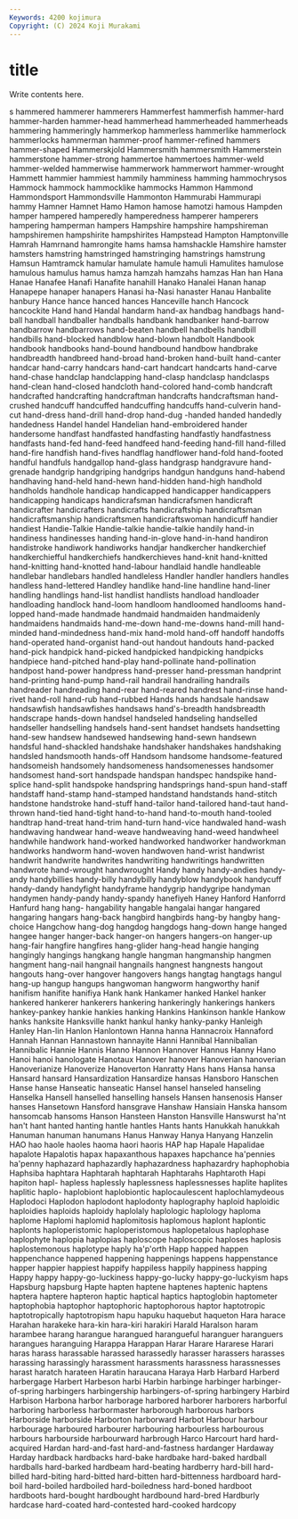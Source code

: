 ```yaml
---
Keywords: 4200 kojimura
Copyright: (C) 2024 Koji Murakami
---
```


# title

Write contents here.



s hammered hammerer hammerers Hammerfest
hammerfish hammer-hard hammer-harden hammer-head hammerhead hammerheaded hammerheads hammering hammeringly hammerkop
hammerless hammerlike hammerlock hammerlocks hammerman hammer-proof hammer-refined hammers hammer-shaped Hammerskjold
Hammersmith hammersmith Hammerstein hammerstone hammer-strong hammertoe hammertoes hammer-weld hammer-welded hammerwise
hammerwork hammerwort hammer-wrought Hammett hammier hammiest hammily hamminess hamming hammochrysos
Hammock hammock hammocklike hammocks Hammon Hammond Hammondsport Hammondsville Hammonton Hammurabi
Hammurapi hammy Hamner Hamnet Hamo Hamon hamose hamotzi hamous Hampden
hamper hampered hamperedly hamperedness hamperer hamperers hampering hamperman hampers Hampshire
hampshire hampshireman hampshiremen hampshirite hampshirites Hampstead Hampton Hamptonville Hamrah Hamrnand
hamrongite hams hamsa hamshackle Hamshire hamster hamsters hamstring hamstringed hamstringing
hamstrings hamstrung Hamsun Hamtramck hamular hamulate hamule hamuli Hamulites hamulose
hamulous hamulus hamus hamza hamzah hamzahs hamzas Han han Hana
Hanae Hanafee Hanafi Hanafite hanahill Hanako Hanalei Hanan hanap Hanapepe
hanaper hanapers Hanasi ha-Nasi hanaster Hanau Hanbalite hanbury Hance hance
hanced hances Hanceville hanch Hancock hancockite Hand hand Handal handarm
hand-ax handbag handbags hand-ball handball handballer handballs handbank handbanker hand-barrow
handbarrow handbarrows hand-beaten handbell handbells handbill handbills hand-blocked handblow hand-blown
handbolt Handbook handbook handbooks hand-bound handbound handbow handbrake handbreadth handbreed
hand-broad hand-broken hand-built hand-canter handcar hand-carry handcars hand-cart handcart handcarts
hand-carve hand-chase handclap handclapping hand-clasp handclasp handclasps hand-clean hand-closed handcloth
hand-colored hand-comb handcraft handcrafted handcrafting handcraftman handcrafts handcraftsman hand-crushed handcuff
handcuffed handcuffing handcuffs hand-culverin hand-cut hand-dress hand-drill hand-drop hand-dug -handed
handed handedly handedness Handel handel Handelian hand-embroidered hander handersome handfast
handfasted handfasting handfastly handfastness handfasts hand-fed hand-feed handfeed hand-feeding hand-fill
hand-filled hand-fire handfish hand-fives handflag handflower hand-fold hand-footed handful handfuls
handgallop hand-glass handgrasp handgravure hand-grenade handgrip handgriping handgrips handgun handguns
hand-habend handhaving hand-held hand-hewn hand-hidden hand-high handhold handholds handhole handicap
handicapped handicapper handicappers handicapping handicaps handicrafsman handicrafsmen handicraft handicrafter handicrafters
handicrafts handicraftship handicraftsman handicraftsmanship handicraftsmen handicraftswoman handicuff handier handiest Handie-Talkie
Handie-talkie handie-talkie handily hand-in handiness handinesses handing hand-in-glove hand-in-hand handiron
handistroke handiwork handiworks handjar handkercher handkerchief handkerchiefful handkerchiefs handkerchieves hand-knit
hand-knitted hand-knitting hand-knotted hand-labour handlaid handle handleable handlebar handlebars handled
handleless Handler handler handlers handles handless hand-lettered Handley handlike hand-line
handline hand-liner handling handlings hand-list handlist handlists handload handloader handloading
handlock hand-loom handloom handloomed handlooms hand-lopped hand-made handmade handmaid handmaiden
handmaidenly handmaidens handmaids hand-me-down hand-me-downs hand-mill hand-minded hand-mindedness hand-mix hand-mold
hand-off handoff handoffs hand-operated hand-organist hand-out handout handouts hand-packed hand-pick
handpick hand-picked handpicked handpicking handpicks handpiece hand-pitched hand-play hand-pollinate hand-pollination
handpost hand-power handpress hand-presser hand-pressman handprint hand-printing hand-pump hand-rail handrail
handrailing handrails handreader handreading hand-rear hand-reared handrest hand-rinse hand-rivet hand-roll
hand-rub hand-rubbed Hands hands handsale handsaw handsawfish handsawfishes handsaws hand's-breadth
handsbreadth handscrape hands-down handsel handseled handseling handselled handseller handselling handsels
hand-sent handset handsets handsetting hand-sew handsew handsewed handsewing hand-sewn handsewn
handsful hand-shackled handshake handshaker handshakes handshaking handsled handsmooth hands-off Handsom
handsome handsome-featured handsomeish handsomely handsomeness handsomenesses handsomer handsomest hand-sort handspade
handspan handspec handspike hand-splice hand-split handspoke handspring handsprings hand-spun hand-staff
handstaff hand-stamp hand-stamped handstand handstands hand-stitch handstone handstroke hand-stuff hand-tailor
hand-tailored hand-taut hand-thrown hand-tied hand-tight hand-to-hand hand-to-mouth hand-tooled handtrap hand-treat
hand-trim hand-turn hand-vice handwaled hand-wash handwaving handwear hand-weave handweaving hand-weed
handwheel handwhile handwork hand-worked handworked handworker handworkman handworks handworm hand-woven
handwoven hand-wrist handwrist handwrit handwrite handwrites handwriting handwritings handwritten handwrote
hand-wrought handwrought Handy handy handy-andies handy-andy handybillies handy-billy handybilly handyblow
handybook handycuff handy-dandy handyfight handyframe handygrip handygripe handyman handymen handy-pandy
handy-spandy hanefiyeh Haney Hanford Hanforrd Hanfurd hang hang- hangability hangable
hangalai hangar hangared hangaring hangars hang-back hangbird hangbirds hang-by hangby
hang-choice Hangchow hang-dog hangdog hangdogs hang-down hange hanged hangee hanger
hanger-back hanger-on hangers hangers-on hanger-up hang-fair hangfire hangfires hang-glider hang-head
hangie hanging hangingly hangings hangkang hangle hangman hangmanship hangmen hangment
hang-nail hangnail hangnails hangnest hangnests hangout hangouts hang-over hangover hangovers
hangs hangtag hangtags hangul hang-up hangup hangups hangwoman hangworm hangworthy
hanif hanifism hanifite hanifiya Hank hank Hankamer hanked Hankel hanker
hankered hankerer hankerers hankering hankeringly hankerings hankers hankey-pankey hankie hankies
hanking Hankins Hankinson hankle Hankow hanks hanksite Hanksville hankt hankul
hanky hanky-panky Hanleigh Hanley Han-lin Hanlon Hanlontown Hanna hanna Hannacroix
Hannaford Hannah Hannan Hannastown hannayite Hanni Hannibal Hannibalian Hannibalic Hannie
Hannis Hanno Hannon Hannover Hannus Hanny Hano Hanoi hanoi hanologate
Hanotaux Hanover hanover Hanoverian hanoverian Hanoverianize Hanoverize Hanoverton Hanratty Hans
hans Hansa hansa Hansard hansard Hansardization Hansardize hansas Hansboro Hanschen
Hanse hanse Hanseatic hanseatic Hansel hansel hanseled hanseling Hanselka Hansell
hanselled hanselling hansels Hansen hansenosis Hanser hanses Hansetown Hansford hansgrave
Hanshaw Hansiain Hanska hansom hansomcab hansoms Hanson Hansteen Hanston Hansville
Hanswurst ha'nt han't hant hanted hanting hantle hantles Hants hants
Hanukkah hanukkah Hanuman hanuman hanumans Hanus Hanway Hanya Hanyang Hanzelin
HAO hao haole haoles haoma haori haoris HAP hap Hapale
Hapalidae hapalote Hapalotis hapax hapaxanthous hapaxes hapchance ha'pennies ha'penny haphazard
haphazardly haphazardness haphazardry haphophobia Haphsiba haphtara Haphtarah haphtarah Haphtarahs Haphtaroth
Hapi hapiton hapl- hapless haplessly haplessness haplessnesses haplite haplites haplitic
haplo- haplobiont haplobiontic haplocaulescent haplochlamydeous Haplodoci Haplodon haplodont haplodonty haplography
haploid haploidic haploidies haploids haploidy haplolaly haplologic haplology haploma haplome
Haplomi haplomid haplomitosis haplomous haplont haplontic haplonts haploperistomic haploperistomous haplopetalous
haplophase haplophyte haplopia haplopias haploscope haploscopic haploses haplosis haplostemonous haplotype
haply ha'p'orth Happ happed happen happenchance happened happening happenings happens
happenstance happer happier happiest happify happiless happily happiness happing Happy
happy happy-go-luckiness happy-go-lucky happy-go-luckyism haps Hapsburg hapsburg Hapte hapten haptene
haptenes haptenic haptens haptera haptere hapteron haptic haptical haptics haptoglobin
haptometer haptophobia haptophor haptophoric haptophorous haptor haptotropic haptotropically haptotropism hapu
hapuku haquebut haqueton Hara harace Harahan harakeke hara-kin hara-kiri harakiri
Harald Haralson haram harambee harang harangue harangued harangueful haranguer haranguers
harangues haranguing Harappa Harappan Harar Harare Hararese Harari haras harass
harassable harassed harassedly harasser harassers harasses harassing harassingly harassment harassments
harassness harassnesses harast haratch harateen Haratin haraucana Haraya Harb Harbard
Harberd harbergage Harbert Harbeson harbi Harbin harbinge harbinger harbinger-of-spring harbingers
harbingership harbingers-of-spring harbingery Harbird Harbison Harbona harbor harborage harbored harborer
harborers harborful harboring harborless harbormaster harborough harborous harbors Harborside harborside
Harborton harborward Harbot Harbour harbour harbourage harboured harbourer harbouring harbourless
harbourous harbours harbourside harbourward harbrough Harco Harcourt hard hard-acquired Hardan
hard-and-fast hard-and-fastness hardanger Hardaway Harday hardback hardbacks hard-bake hardbake hard-baked
hardball hardballs hard-barked hardbeam hard-beating hardberry hard-bill hard-billed hard-biting hard-bitted
hard-bitten hard-bittenness hardboard hard-boil hard-boiled hardboiled hard-boiledness hard-boned hardboot hardboots
hard-bought hardbought hardbound hard-bred Hardburly hardcase hard-coated hard-contested hard-cooked hardcopy
